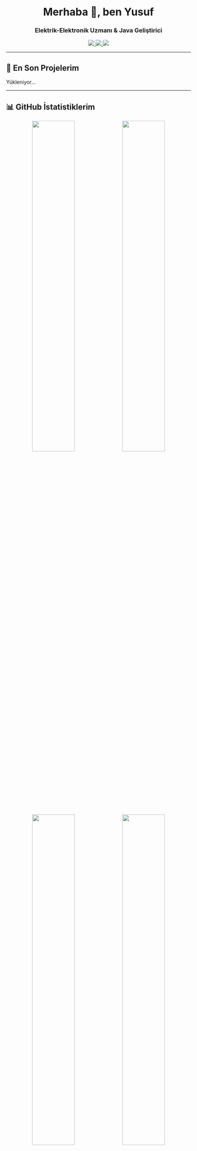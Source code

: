 <h1 align="center">Merhaba 👋, ben Yusuf</h1>
<h3 align="center">Elektrik-Elektronik Uzmanı & Java Geliştirici</h3>

<p align="center">
  <a href="https://linkedin.com/in/erogluyusuf" target="_blank">
    <img src="https://img.shields.io/badge/LinkedIn-%230077B5.svg?&style=for-the-badge&logo=linkedin&logoColor=white"/>
  </a>
  <a href="mailto:yusuferoglu1957@gmail.com">
    <img src="https://img.shields.io/badge/Gmail-%23D14836.svg?&style=for-the-badge&logo=gmail&logoColor=white"/>
  </a>
  <a href="https://github.com/erogluyusuf">
    <img src="https://img.shields.io/github/followers/erogluyusuf?label=Takipçi&style=for-the-badge"/>
  </a>
</p>

---

## 🚀 En Son Projelerim

<!--START_SECTION:repos-->
Yükleniyor...
<!--END_SECTION:repos-->

---

## 📊 GitHub İstatistiklerim

<p align="center">
  <img src="https://github-readme-stats.vercel.app/api?username=erogluyusuf&show_icons=true&theme=radical" width="48%" />
  <img src="https://github-readme-stats.vercel.app/api/top-langs/?username=erogluyusuf&layout=compact&theme=radical" width="48%" />
</p>

<p align="center">
  <img src="https://github-readme-streak-stats.herokuapp.com/?user=erogluyusuf&theme=radical" width="48%" />
  <img src="https://activity-graph.herokuapp.com/graph?username=erogluyusuf&theme=github&hide_border=true&area=true" width="48%" />
</p>

---

## 🛠️ Kullandığım Teknolojiler

<p align="center">
  <img src="https://img.shields.io/badge/Java-ED8B00?style=for-the-badge&logo=openjdk&logoColor=white"/>
  <img src="https://img.shields.io/badge/Linux-FCC624?style=for-the-badge&logo=linux&logoColor=black"/>
  <img src="https://img.shields.io/badge/GitHub-181717?style=for-the-badge&logo=github&logoColor=white"/>
  <img src="https://img.shields.io/badge/VSCode-007ACC?style=for-the-badge&logo=visual%20studio%20code&logoColor=white"/>
  <img src="https://img.shields.io/badge/HTML-E34F26?style=for-the-badge&logo=html5&logoColor=white"/>
  <img src="https://img.shields.io/badge/CSS-1572B6?style=for-the-badge&logo=css3&logoColor=white"/>
  <img src="https://img.shields.io/badge/Node.js-339933?style=for-the-badge&logo=node.js&logoColor=white"/>
  <img src="https://img.shields.io/badge/npm-CB3837?style=for-the-badge&logo=npm&logoColor=white"/>
  <img src="https://img.shields.io/badge/JavaScript-F7DF1E?style=for-the-badge&logo=javascript&logoColor=black"/>
</p>

---

## ✨ Hakkımda

- 👨‍💻 Geliştirme yapmayı seviyorum.  
- 🧠 Java öğrenmeye devam ediyorum.  
- 🧵 Hobi olarak dikiş projeleriyle ilgileniyorum (Pfaff Passport 3.0).  
- 🎯 Amacım kendi API’lerimi geliştirmek ve bağımsız projeler üretmek.  
- 💡 Güncel projelere katkı sağlamak ve teknoloji dünyasında iz bırakmak hedefim.

---

## 💬 Etkileşim

- 📬 Bana [Gmail üzerinden ulaşabilirsiniz](mailto:yusuferoglu1957@gmail.com)
- 💼 [LinkedIn Profilim](https://linkedin.com/in/erogluyusuf)
- 🐦 [Twitter Hesabım](https://twitter.com/erogluyusuf)
- 🧑‍💻 [GitHub Profilim](https://github.com/erogluyusuf)

---

## 🛠️ Yazılım İstatistikleri

<p align="center">
  <img src="https://github-profile-trophy.vercel.app/?username=erogluyusuf&theme=onedark&margin-w=15&margin-h=15&no-frame=true" alt="Yusuf'un GitHub Trophy'leri"/>
</p>

---

> Bu profil README’si otomatik olarak [GitHub Actions](https://github.com/features/actions) ile güncellenmektedir.

